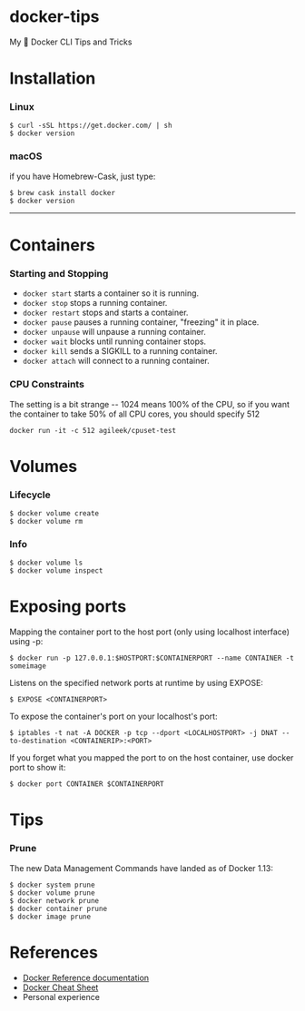 # docker-tips
My 🐳 Docker CLI Tips and Tricks

# Installation

### Linux

```
$ curl -sSL https://get.docker.com/ | sh
$ docker version
```

### macOS
if you have Homebrew-Cask, just type:

```
$ brew cask install docker
$ docker version
```

---

# Containers
### Starting and Stopping
- `docker start` starts a container so it is running.
- `docker stop` stops a running container.
- `docker restart` stops and starts a container.
- `docker pause` pauses a running container, "freezing" it in place.
- `docker unpause` will unpause a running container.
- `docker wait` blocks until running container stops.
- `docker kill` sends a SIGKILL to a running container.
- `docker attach` will connect to a running container.

### CPU Constraints
The setting is a bit strange -- 1024 means 100% of the CPU, so if you want the container to take 50% of all CPU cores, you should specify 512
```
docker run -it -c 512 agileek/cpuset-test
```


# Volumes

### Lifecycle
```
$ docker volume create
$ docker volume rm
```

### Info
```
$ docker volume ls
$ docker volume inspect
```

# Exposing ports
Mapping the container port to the host port (only using localhost interface) using -p:
```
$ docker run -p 127.0.0.1:$HOSTPORT:$CONTAINERPORT --name CONTAINER -t someimage
```

Listens on the specified network ports at runtime by using EXPOSE:
```
$ EXPOSE <CONTAINERPORT>
```

To expose the container's port on your localhost's port:
```
$ iptables -t nat -A DOCKER -p tcp --dport <LOCALHOSTPORT> -j DNAT --to-destination <CONTAINERIP>:<PORT>
```

If you forget what you mapped the port to on the host container, use docker port to show it:
```
$ docker port CONTAINER $CONTAINERPORT
```


# Tips

### Prune
The new Data Management Commands have landed as of Docker 1.13:

```
$ docker system prune
$ docker volume prune
$ docker network prune
$ docker container prune
$ docker image prune
```


# References
- [Docker Reference documentation](https://docs.docker.com/reference/)
- [Docker Cheat Sheet](https://github.com/wsargent/docker-cheat-sheet)
- Personal experience
